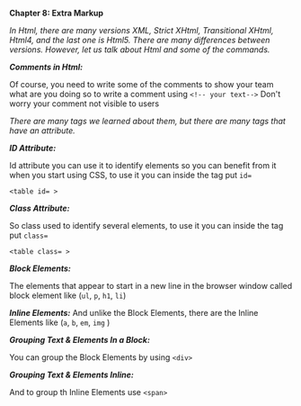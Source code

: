 **Chapter 8: Extra Markup**

*In Html, there are many versions XML, Strict XHtml, Transitional XHtml, Html4, and the last one is Html5. There are many differences between versions. However, let us talk about Html and some of the commands.*

***Comments in Html:***

Of course, you need to write some of the comments to show your team what are you doing so to write a comment using `<!-- your text-->` Don't worry your comment not visible to users
 
*There are many tags we learned about them, but there are many tags that have an attribute.*

***ID Attribute:***

Id attribute you can use it to identify elements so you can benefit from it when you start using CSS, to use it you can inside the tag put `id= `

`<table id= >`

***Class Attribute:***

So class used to identify several elements, to use it you can inside the tag put `class= `

`<table class= >`

***Block Elements:***

The elements that appear to start in a new line in the browser window called block element like (`ul`, `p`, `h1`, `li`)

***Inline Elements:***
And unlike the Block Elements, there are the Inline Elements like (`a`, `b`, `em`, `img` )

***Grouping Text & Elements In a Block:***

You can group the Block Elements by using `<div>`

***Grouping Text & Elements Inline:***

And to group th Inline Elements use `<span>`
